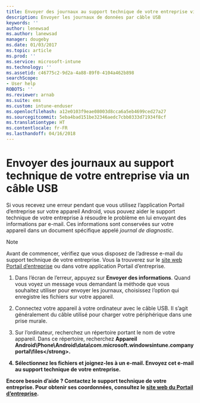 ```yaml
---
title: Envoyer des journaux au support technique de votre entreprise via un câble USB | Microsoft Docs
description: Envoyer les journaux de données par câble USB
keywords: ''
author: lenewsad
ms.author: lanewsad
manager: dougeby
ms.date: 01/03/2017
ms.topic: article
ms.prod: ''
ms.service: microsoft-intune
ms.technology: ''
ms.assetid: c46775c2-9d2a-4a88-89f0-4104a462b898
searchScope:
- User help
ROBOTS: ''
ms.reviewer: arnab
ms.suite: ems
ms.custom: intune-enduser
ms.openlocfilehash: a12e0103f9eae08003d8cca6a5eb4699ced27a27
ms.sourcegitcommit: 5eba4bad151be32346aedc7cbb0333d71934f8cf
ms.translationtype: HT
ms.contentlocale: fr-FR
ms.lasthandoff: 04/16/2018
---
```

# <a name="send-logs-to-your-company-support-using-a-usb-cable"></a>Envoyer des journaux au support technique de votre entreprise via un câble USB

Si vous recevez une erreur pendant que vous utilisez l’application Portail d’entreprise sur votre appareil Android, vous pouvez aider le support technique de votre entreprise à résoudre le problème en lui envoyant des informations par e-mail. Ces informations sont conservées sur votre appareil dans un document spécifique appelé _journal de diagnostic_.

> [!Note]
> Avant de commencer, vérifiez que vous disposez de l’adresse e-mail du support technique de votre entreprise. Vous la trouverez sur le [site web Portail d’entreprise](https://portal.manage.microsoft.com#HelpDeskDialog) ou dans votre application Portail d’entreprise.

1. Dans l’écran de l’erreur, appuyez sur **Envoyer des informations**. Quand vous voyez un message vous demandant la méthode que vous souhaitez utiliser pour envoyer les journaux, choisissez l’option qui enregistre les fichiers sur votre appareil.

2. Connectez votre appareil à votre ordinateur avec le câble USB. Il s’agit généralement du câble utilisé pour charger votre périphérique dans une prise murale.

3. Sur l’ordinateur, recherchez un répertoire portant le nom de votre appareil. Dans ce répertoire, recherchez <strong>Appareil Android\Phone\Android\data\com.microsoft.windowsintune.companyportal\files\</strong>.

4. Sélectionnez les fichiers et joignez-les à un e-mail. Envoyez cet e-mail au support technique de votre entreprise.

Encore besoin d’aide ? Contactez le support technique de votre entreprise. Pour obtenir ses coordonnées, consultez le [site web du Portail d’entreprise](https://portal.manage.microsoft.com#HelpDeskDialog).
